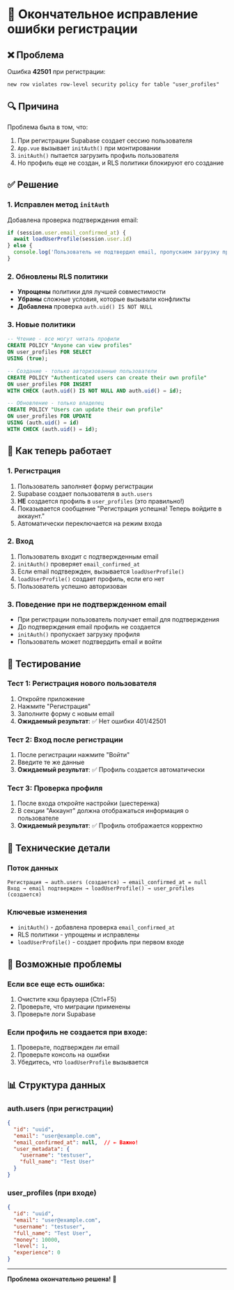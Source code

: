 # 🔧 Окончательное исправление ошибки регистрации

## ❌ Проблема
Ошибка **42501** при регистрации:
```
new row violates row-level security policy for table "user_profiles"
```

## 🔍 Причина
Проблема была в том, что:
1. При регистрации Supabase создает сессию пользователя
2. `App.vue` вызывает `initAuth()` при монтировании
3. `initAuth()` пытается загрузить профиль пользователя
4. Но профиль еще не создан, и RLS политики блокируют его создание

## ✅ Решение

### 1. Исправлен метод `initAuth`
Добавлена проверка подтверждения email:
```typescript
if (session.user.email_confirmed_at) {
  await loadUserProfile(session.user.id)
} else {
  console.log('Пользователь не подтвердил email, пропускаем загрузку профиля')
}
```

### 2. Обновлены RLS политики
- **Упрощены** политики для лучшей совместимости
- **Убраны** сложные условия, которые вызывали конфликты
- **Добавлена** проверка `auth.uid() IS NOT NULL`

### 3. Новые политики
```sql
-- Чтение - все могут читать профили
CREATE POLICY "Anyone can view profiles" 
ON user_profiles FOR SELECT 
USING (true);

-- Создание - только авторизованные пользователи
CREATE POLICY "Authenticated users can create their own profile" 
ON user_profiles FOR INSERT 
WITH CHECK (auth.uid() IS NOT NULL AND auth.uid() = id);

-- Обновление - только владелец
CREATE POLICY "Users can update their own profile" 
ON user_profiles FOR UPDATE 
USING (auth.uid() = id)
WITH CHECK (auth.uid() = id);
```

## 🚀 Как теперь работает

### 1. Регистрация
1. Пользователь заполняет форму регистрации
2. Supabase создает пользователя в `auth.users`
3. **НЕ** создается профиль в `user_profiles` (это правильно!)
4. Показывается сообщение "Регистрация успешна! Теперь войдите в аккаунт."
5. Автоматически переключается на режим входа

### 2. Вход
1. Пользователь входит с подтвержденным email
2. `initAuth()` проверяет `email_confirmed_at`
3. Если email подтвержден, вызывается `loadUserProfile()`
4. `loadUserProfile()` создает профиль, если его нет
5. Пользователь успешно авторизован

### 3. Поведение при не подтвержденном email
- При регистрации пользователь получает email для подтверждения
- До подтверждения email профиль не создается
- `initAuth()` пропускает загрузку профиля
- Пользователь может подтвердить email и войти

## 🧪 Тестирование

### Тест 1: Регистрация нового пользователя
1. Откройте приложение
2. Нажмите "Регистрация"
3. Заполните форму с новым email
4. **Ожидаемый результат**: ✅ Нет ошибки 401/42501

### Тест 2: Вход после регистрации
1. После регистрации нажмите "Войти"
2. Введите те же данные
3. **Ожидаемый результат**: ✅ Профиль создается автоматически

### Тест 3: Проверка профиля
1. После входа откройте настройки (шестеренка)
2. В секции "Аккаунт" должна отображаться информация о пользователе
3. **Ожидаемый результат**: ✅ Профиль отображается корректно

## 🔧 Технические детали

### Поток данных
```
Регистрация → auth.users (создается) → email_confirmed_at = null
Вход → email подтвержден → loadUserProfile() → user_profiles (создается)
```

### Ключевые изменения
- `initAuth()` - добавлена проверка `email_confirmed_at`
- RLS политики - упрощены и исправлены
- `loadUserProfile()` - создает профиль при первом входе

## 🐛 Возможные проблемы

### Если все еще есть ошибка:
1. Очистите кэш браузера (Ctrl+F5)
2. Проверьте, что миграции применены
3. Проверьте логи Supabase

### Если профиль не создается при входе:
1. Проверьте, подтвержден ли email
2. Проверьте консоль на ошибки
3. Убедитесь, что `loadUserProfile` вызывается

## 📊 Структура данных

### auth.users (при регистрации)
```json
{
  "id": "uuid",
  "email": "user@example.com",
  "email_confirmed_at": null,  // ← Важно!
  "user_metadata": {
    "username": "testuser",
    "full_name": "Test User"
  }
}
```

### user_profiles (при входе)
```json
{
  "id": "uuid",
  "email": "user@example.com",
  "username": "testuser",
  "full_name": "Test User",
  "money": 10000,
  "level": 1,
  "experience": 0
}
```

---

**Проблема окончательно решена!** 🎉
